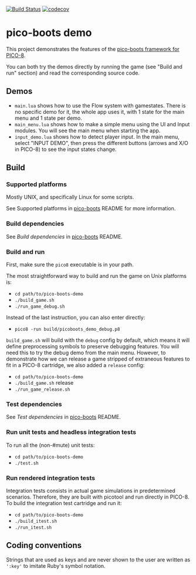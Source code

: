 [![Build Status](https://travis-ci.org/hsandt/pico-boots-demo.svg?branch=master)](https://travis-ci.org/hsandt/pico-boots-demo)
[![codecov](https://codecov.io/gh/hsandt/pico-boots-demo/branch/master/graph/badge.svg)](https://codecov.io/gh/hsandt/pico-boots-demo)

# pico-boots demo

This project demonstrates the features of the [pico-boots framework for PICO-8](https://github.com/hsandt/pico-boots).

You can both try the demos directly by running the game (see "Build and run" section) and read the corresponding source code.

## Demos

* `main.lua` shows how to use the Flow system with gamestates. There is no specific demo for it, the whole app uses it, with 1 state for the main menu and 1 state per demo.
* `main_menu.lua` shows how to make a simple menu using the UI and Input modules. You will see the main menu when starting the app.
* `input_demo.lua` shows how to detect player input. In the main menu, select "INPUT DEMO", then press the different buttons (arrows and X/O in PICO-8) to see the input states change.

## Build

### Supported platforms

Mostly UNIX, and specifically Linux for some scripts.

See Supported platforms in [pico-boots](https://github.com/hsandt/pico-boots) README for more information.

### Build dependencies

See *Build dependencies* in [pico-boots](https://github.com/hsandt/pico-boots) README.

### Build and run

First, make sure the `pico8` executable is in your path.

The most straightforward way to build and run the game on Unix platforms is:

* `cd path/to/pico-boots-demo`
* `./build_game.sh`
* `./run_game_debug.sh`

Instead of the last instruction, you can also enter directly:
* `pico8 -run build/picoboots_demo_debug.p8`

`build_game.sh` will build with the `debug` config by default, which means it will define preprocessing symbols to preserve debugging features. You will need this to try the debug demo from the main menu. However, to demonstrate how we can release a game stripped of extraneous features to fit in a PICO-8 cartridge, we also added a `release` config:

* `cd path/to/pico-boots-demo`
* `./build_game.sh` release
* `./run_game_release.sh`

### Test dependencies

See *Test dependencies* in [pico-boots](https://github.com/hsandt/pico-boots) README.

### Run unit tests and headless integration tests

To run all the (non-#mute) unit tests:

* `cd path/to/pico-boots-demo`
* `./test.sh`

### Run rendered integration tests

Integration tests consists in actual game simulations in predetermined scenarios. Therefore, they are built with picotool and run directly in PICO-8. To build the integration test cartridge and run it:

* `cd path/to/pico-boots-demo`
* `./build_itest.sh`
* `./run_itest.sh`

## Coding conventions

Strings that are used as keys and are never shown to the user are written as `':key'` to imitate Ruby's symbol notation.
